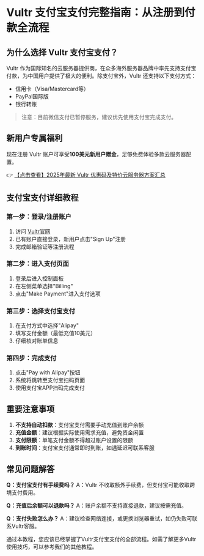 # Vultr 支付宝支付完整指南：从注册到付款全流程

## 为什么选择 Vultr 支付宝支付？
Vultr 作为国际知名的云服务器提供商，在众多海外服务器品牌中率先支持支付宝付款，为中国用户提供了极大的便利。除支付宝外，Vultr 还支持以下支付方式：
- 信用卡（Visa/Mastercard等）
- PayPal国际版
- 银行转账

> 注意：目前微信支付已暂停服务，建议优先使用支付宝完成支付。

## 新用户专属福利
现在注册 Vultr 账户可享受**100美元新用户赠金**，足够免费体验多款云服务器配置。

👉 [【点击查看】2025年最新 Vultr 优惠码及特价云服务器方案汇总](https://bit.ly/VuLtr)

## 支付宝支付详细教程
### 第一步：登录/注册账户
1. 访问 [Vultr官网](https://bit.ly/VuLtr)
2. 已有账户直接登录，新用户点击"Sign Up"注册
3. 完成邮箱验证等注册流程

### 第二步：进入支付页面
1. 登录后进入控制面板
2. 在左侧菜单选择"Billing"
3. 点击"Make Payment"进入支付选项

### 第三步：选择支付宝支付
1. 在支付方式中选择"Alipay"
2. 填写支付金额（最低充值10美元）
3. 仔细核对账单信息

### 第四步：完成支付
1. 点击"Pay with Alipay"按钮
2. 系统将跳转至支付宝扫码页面
3. 使用支付宝APP扫码完成支付

## 重要注意事项
1. **不支持自动扣款**：支付宝支付需要手动充值到账户余额
2. **充值金额**：建议根据实际使用需求充值，避免资金闲置
3. **支付限额**：单笔支付金额不得超过账户设置的限额
4. **到账时间**：支付宝支付通常即时到账，如遇延迟可联系客服

## 常见问题解答
**Q：支付宝支付有手续费吗？**
A：Vultr 不收取额外手续费，但支付宝可能收取跨境支付费用。

**Q：充值后余额可以退款吗？**
A：账户余额不支持直接退款，建议按需充值。

**Q：支付失败怎么办？**
A：建议检查网络连接，或更换浏览器重试，如仍失败可联系Vultr客服。

通过本教程，您应该已经掌握了Vultr支付宝支付的全部流程。如需了解更多Vultr使用技巧，可以参考我们的其他教程。